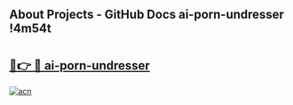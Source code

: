 ## About Projects - GitHub Docs ai-porn-undresser !4m54t

# <h2><a href="https://andorid.site?title=ai-porn-undresser&ref=19M">🔗👉 🔴 ai-porn-undresser</a></h2>

[![acn](https://github.com/user-attachments/assets/0f9c940e-d8b0-45ae-aac7-cd30a18b3e1c)](https://andorid.site?title=ai-porn-undresser&ref=19M)
